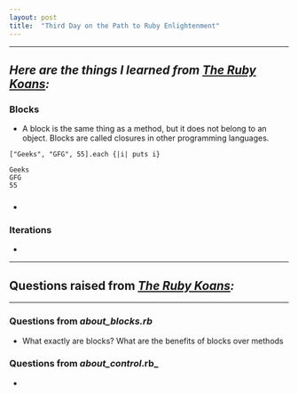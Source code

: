 ```yaml
---
layout: post
title:  "Third Day on the Path to Ruby Enlightenment"
---
```


---
## _Here are the things I learned from [The Ruby Koans](http://rubykoans.com/):_

### Blocks
  - A block is the same thing as a method, but it does not belong to an object. Blocks are called closures in other programming languages. 

```
["Geeks", "GFG", 55].each {|i| puts i}  
```
```
Geeks
GFG
55
```
  
### 
  - 

### Iterations
  - 


---

## Questions raised from _[The Ruby Koans](http://rubykoans.com/):_
---
### Questions from _about_blocks.rb_
- What exactly are blocks? What are the benefits of blocks over methods

### Questions from _about_control_.rb_
- 




